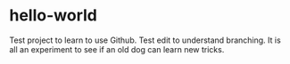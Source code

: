 # hello-world
Test project to learn to use Github.
Test edit to understand branching. It is all an experiment to see if an old dog can learn new tricks.
